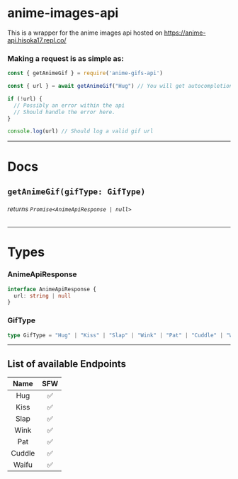 # anime-images-api
This is a wrapper for the anime images api hosted on
https://anime-api.hisoka17.repl.co/

### Making a request is as simple as:
```javascript
const { getAnimeGif } = require('anime-gifs-api')

const { url } = await getAnimeGif("Hug") // You will get autocompletion here

if (!url) {
  // Possibly an error within the api
  // Should handle the error here.
}

console.log(url) // Should log a valid gif url
```
----------
# Docs
## `getAnimeGif(gifType: GifType)`
###### returns `Promise<AnimeApiResponse | null>`
----------
# Types
### AnimeApiResponse
```typescript
interface AnimeApiResponse {
  url: string | null
}
```
### GifType
```typescript
type GifType = "Hug" | "Kiss" | "Slap" | "Wink" | "Pat" | "Cuddle" | "Waifu"
```
----------
## List of available Endpoints
|Name|SFW|
|:-:|:-:|
|Hug|✅|
|Kiss|✅|
|Slap|✅|
|Wink|✅|
|Pat|✅|
|Cuddle|✅|
|Waifu|✅|